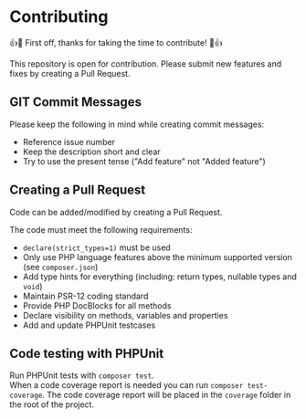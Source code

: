 # Contributing

:+1::tada: First off, thanks for taking the time to contribute! :tada::+1:

This repository is open for contribution. Please submit new features and fixes by creating a Pull Request.

## GIT Commit Messages

Please keep the following in mind while creating commit messages:

- Reference issue number
- Keep the description short and clear
- Try to use the present tense ("Add feature" not "Added feature")

## Creating a Pull Request

Code can be added/modified by creating a Pull Request.  

The code must meet the following requirements:
- `declare(strict_types=1)` must be used
- Only use PHP language features above the minimum supported version (see `composer.json`)
- Add type hints for everything (including: return types, nullable types and `void`)
- Maintain PSR-12 coding standard 
- Provide PHP DocBlocks for all methods
- Declare visibility on methods, variables and properties
- Add and update PHPUnit testcases

## Code testing with PHPUnit

Run PHPUnit tests with `composer test`.  
When a code coverage report is needed you can run `composer test-coverage`. The code coverage report will be placed in the `coverage` folder in the root of the project.
